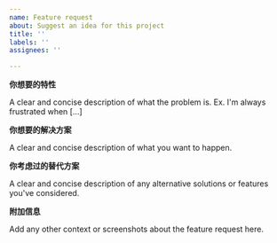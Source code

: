 ```yaml
---
name: Feature request
about: Suggest an idea for this project
title: ''
labels: ''
assignees: ''

---
```


**你想要的特性**

A clear and concise description of what the problem is. Ex. I'm always frustrated when [...]

**你想要的解决方案**

A clear and concise description of what you want to happen.

**你考虑过的替代方案**

A clear and concise description of any alternative solutions or features you've considered.

**附加信息**

Add any other context or screenshots about the feature request here.
